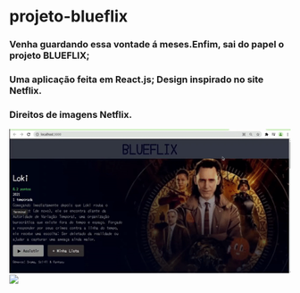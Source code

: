 # projeto-blueflix

### Venha guardando essa vontade á meses.Enfim, sai do papel o projeto BLUEFLIX;
### Uma aplicação feita em React.js; Design inspirado no site Netflix.
### Direitos de imagens Netflix.

![](/1.gif)
![](/2.gif)

